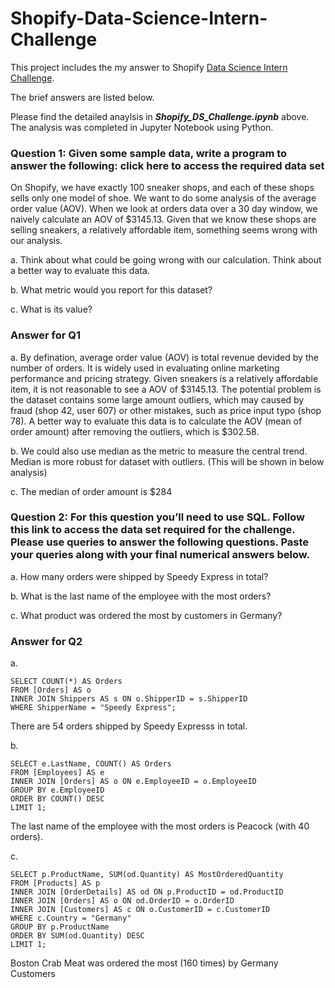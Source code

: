 # Shopify-Data-Science-Intern-Challenge

This project includes the my answer to Shopify [Data Science Intern Challenge](https://docs.google.com/document/d/13VCtoyto9X1PZ74nPI4ZEDdb8hF8LAlcmLH1ZTHxKxE/edit#heading=h.5j27tl9uwcuc). 

The brief answers are listed below.   

Please find the detailed anaylsis in ***Shopify_DS_Challenge.ipynb*** above. The analysis was completed in Jupyter Notebook using Python.  

### Question 1: Given some sample data, write a program to answer the following: click here to access the required data set

On Shopify, we have exactly 100 sneaker shops, and each of these shops sells only one model of shoe. We want to do some analysis of the average order value (AOV). When we look at orders data over a 30 day window, we naively calculate an AOV of $3145.13. Given that we know these shops are selling sneakers, a relatively affordable item, something seems wrong with our analysis. 

a. Think about what could be going wrong with our calculation. Think about a better way to evaluate this data. 

b. What metric would you report for this dataset?

c. What is its value?

### Answer for Q1  

a. By defination, average order value (AOV) is total revenue devided by the number of orders. It is widely used in evaluating online marketing performance and pricing strategy. Given sneakers is a relatively affordable item, it is not reasonable to see a AOV of $3145.13. The potential problem is the dataset contains some large amount outliers, which may caused by fraud (shop 42, user 607) or other mistakes, such as price input typo (shop 78).
A better way to evaluate this data is to calculate the AOV (mean of order amount) after removing the outliers, which is $302.58.

b. We could also use median as the metric to measure the central trend. Median is more robust for dataset with outliers. (This will be shown in below analysis)

c. The median of order amount is $284

### Question 2: For this question you’ll need to use SQL. Follow this link to access the data set required for the challenge. Please use queries to answer the following questions. Paste your queries along with your final numerical answers below.

a. How many orders were shipped by Speedy Express in total?

b. What is the last name of the employee with the most orders?

c. What product was ordered the most by customers in Germany?

### Answer for Q2

a.
```
SELECT COUNT(*) AS Orders
FROM [Orders] AS o
INNER JOIN Shippers AS s ON o.ShipperID = s.ShipperID
WHERE ShipperName = "Speedy Express";
```
There are 54 orders shipped by Speedy Expresss in total.

b.
```
SELECT e.LastName, COUNT() AS Orders
FROM [Employees] AS e
INNER JOIN [Orders] AS o ON e.EmployeeID = o.EmployeeID
GROUP BY e.EmployeeID
ORDER BY COUNT() DESC
LIMIT 1;
```
The last name of the employee with the most orders is Peacock (with 40 orders).

c.
```
SELECT p.ProductName, SUM(od.Quantity) AS MostOrderedQuantity
FROM [Products] AS p
INNER JOIN [OrderDetails] AS od ON p.ProductID = od.ProductID
INNER JOIN [Orders] AS o ON od.OrderID = o.OrderID
INNER JOIN [Customers] AS c ON o.CustomerID = c.CustomerID
WHERE c.Country = "Germany"
GROUP BY p.ProductName
ORDER BY SUM(od.Quantity) DESC
LIMIT 1;
```
Boston Crab Meat was ordered the most (160 times) by Germany Customers


